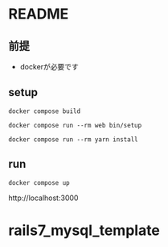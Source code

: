 # README

## 前提

- dockerが必要です

## setup

```
docker compose build
```

```
docker compose run --rm web bin/setup
```


```
docker compose run --rm yarn install
```

## run

```
docker compose up
```

http://localhost:3000
# rails7_mysql_template

